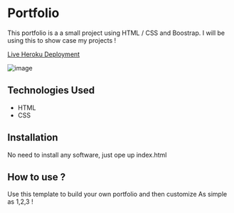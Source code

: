 # Portfolio

This portfolio is a a small project using HTML / CSS and Boostrap. I will be using this to show case my projects !

[Live Heroku Deployment](https://portfolio-ghaiyur.herokuapp.com/)

![image](https://user-images.githubusercontent.com/67789350/109466248-78c4af80-7a8f-11eb-930f-ce15f5b6dca3.png)

## Technologies Used

* HTML
* CSS

## Installation

No need to install any software, just ope up index.html

## How to use ?

Use this template to build your own portfolio and then customize
As simple as 1,2,3 !
